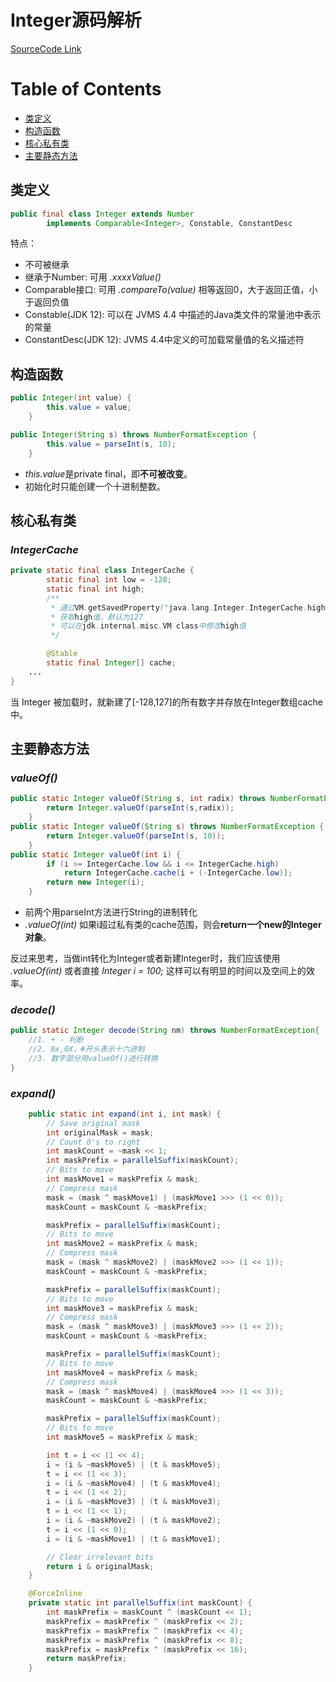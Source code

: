 # Integer源码解析

[SourceCode Link](https://github.com/openjdk/jdk/blob/master/src/java.base/share/classes/java/lang/Integer.java)

# Table of Contents
- [类定义](#类定义)
- [构造函数](#构造函数)
- [核心私有类](#核心私有类)
- [主要静态方法](#主要静态方法)

## 类定义

```Java
public final class Integer extends Number
        implements Comparable<Integer>, Constable, ConstantDesc
```
特点：
+ 不可被继承
+ 继承于Number: 可用 *.xxxxValue()*
+ Comparable接口: 可用 *.compareTo(value)* 相等返回0，大于返回正值，小于返回负值
+ Constable(JDK 12): 可以在 JVMS 4.4 中描述的Java类文件的常量池中表示的常量 
+ ConstantDesc(JDK 12): JVMS 4.4中定义的可加载常量值的名义描述符

## 构造函数
```Java
public Integer(int value) {
        this.value = value;
    }

public Integer(String s) throws NumberFormatException {
        this.value = parseInt(s, 10);
    }
```
+ *this.value*是private final，即**不可被改变**。
+ 初始化时只能创建一个十进制整数。

## 核心私有类
### ***IntegerCache***
```Java
private static final class IntegerCache {
        static final int low = -128;
        static final int high; 
        /**
         * 通过VM.getSavedProperty("java.lang.Integer.IntegerCache.high")
         * 获取high值，默认为127
         * 可以在jdk.internal.misc.VM class中修改high值
         */

        @Stable
        static final Integer[] cache;
    ...
}
```
当 Integer 被加载时，就新建了[-128,127]的所有数字并存放在Integer数组cache中。

## 主要静态方法

### *valueOf()*
```Java
public static Integer valueOf(String s, int radix) throws NumberFormatException {
        return Integer.valueOf(parseInt(s,radix));
    }
public static Integer valueOf(String s) throws NumberFormatException {
        return Integer.valueOf(parseInt(s, 10));
    }
public static Integer valueOf(int i) {
        if (i >= IntegerCache.low && i <= IntegerCache.high)
            return IntegerCache.cache[i + (-IntegerCache.low)];
        return new Integer(i);
    }
```
+ 前两个用parseInt方法进行String的进制转化
+ *.valueOf(int)* 如果i超过私有类的cache范围，则会**return一个new的Integer对象**。

反过来思考，当做int转化为Integer或者新建Integer时，我们应该使用 *.valueOf(int)* 或者直接 *Integer i = 100;* 这样可以有明显的时间以及空间上的效率。

### *decode()*
```Java
public static Integer decode(String nm) throws NumberFormatException{
    //1. + - 判断
    //2. 0x,0X，#开头表示十六进制
    //3. 数字部分用valueOf()进行转换
}
```

### *expand()*

```Java
    public static int expand(int i, int mask) {
        // Save original mask
        int originalMask = mask;
        // Count 0's to right
        int maskCount = ~mask << 1;
        int maskPrefix = parallelSuffix(maskCount);
        // Bits to move
        int maskMove1 = maskPrefix & mask;
        // Compress mask
        mask = (mask ^ maskMove1) | (maskMove1 >>> (1 << 0));
        maskCount = maskCount & ~maskPrefix;

        maskPrefix = parallelSuffix(maskCount);
        // Bits to move
        int maskMove2 = maskPrefix & mask;
        // Compress mask
        mask = (mask ^ maskMove2) | (maskMove2 >>> (1 << 1));
        maskCount = maskCount & ~maskPrefix;

        maskPrefix = parallelSuffix(maskCount);
        // Bits to move
        int maskMove3 = maskPrefix & mask;
        // Compress mask
        mask = (mask ^ maskMove3) | (maskMove3 >>> (1 << 2));
        maskCount = maskCount & ~maskPrefix;

        maskPrefix = parallelSuffix(maskCount);
        // Bits to move
        int maskMove4 = maskPrefix & mask;
        // Compress mask
        mask = (mask ^ maskMove4) | (maskMove4 >>> (1 << 3));
        maskCount = maskCount & ~maskPrefix;

        maskPrefix = parallelSuffix(maskCount);
        // Bits to move
        int maskMove5 = maskPrefix & mask;

        int t = i << (1 << 4);
        i = (i & ~maskMove5) | (t & maskMove5);
        t = i << (1 << 3);
        i = (i & ~maskMove4) | (t & maskMove4);
        t = i << (1 << 2);
        i = (i & ~maskMove3) | (t & maskMove3);
        t = i << (1 << 1);
        i = (i & ~maskMove2) | (t & maskMove2);
        t = i << (1 << 0);
        i = (i & ~maskMove1) | (t & maskMove1);

        // Clear irrelevant bits
        return i & originalMask;
    }

    @ForceInline
    private static int parallelSuffix(int maskCount) {
        int maskPrefix = maskCount ^ (maskCount << 1);
        maskPrefix = maskPrefix ^ (maskPrefix << 2);
        maskPrefix = maskPrefix ^ (maskPrefix << 4);
        maskPrefix = maskPrefix ^ (maskPrefix << 8);
        maskPrefix = maskPrefix ^ (maskPrefix << 16);
        return maskPrefix;
    }
```

